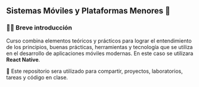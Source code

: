 ## Sistemas Móviles y Plataformas Menores 👋

### 🙋‍♀️ Breve introducción
Curso combina elementos teóricos y prácticos para lograr el entendimiento de los principios, buenas prácticas, herramientas y tecnología que se utiliza en el desarrollo de aplicaciones móviles modernas. En este caso se utilizara **React Native**.

🧙 Este repositorio sera utilizado para compartir, proyectos, laboratorios, tareas y código en clase.



<!--

**Here are some ideas to get you started:**

🙋‍♀️ A short introduction - what is your organization all about?
🌈 Contribution guidelines - how can the community get involved?
👩‍💻 Useful resources - where can the community find your docs? Is there anything else the community should know?
🍿 Fun facts - what does your team eat for breakfast?
🧙 Remember, you can do mighty things with the power of [Markdown](https://docs.github.com/github/writing-on-github/getting-started-with-writing-and-formatting-on-github/basic-writing-and-formatting-syntax)
-->


<!--LINKS-->
[react native web]: https://reactnative.dev/
[react native setup]: https://reactnative.dev/docs/environment-setup
[react native components]: https://reactnative.dev/docs/components-and-apis
[expo web]: https://expo.dev/